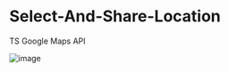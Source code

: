 # Select-And-Share-Location
 TS Google Maps API

![image](https://user-images.githubusercontent.com/53437442/157914669-3099153c-f87f-4f29-a04c-629fe3d80f89.png)
